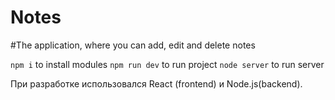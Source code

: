 # Notes
#The application, where you can add, edit and delete notes

<code>npm i</code> to install modules
<code>npm run dev</code> to run project
<code>node server</code> to run server

При разработке использовался React (frontend) и Node.js(backend).
